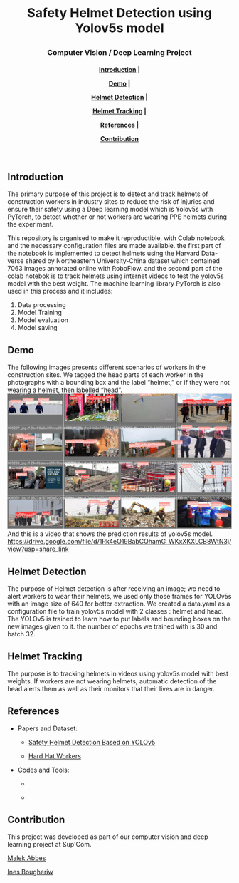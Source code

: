 <h1 style="text-align:center">

  <br>

  Safety Helmet Detection using Yolov5s model 

</h1>

<h3 style="text-align:center">

  Computer Vision / Deep Learning  Project 

</h3>

<div style="text-align:center">

  <h4>

   <a href="#Introduction">Introduction</a> |

   <a href="#Demo">Demo</a> |

   <a href="#Helmet Detection">Helmet Detection</a> |

   <a href="#Helmet Tracking">Helmet Tracking</a> |

   <a href="#References">References</a> |

   <a href="#Contribution">Contribution</a>

  </h4>

</div>

<br>

 

## Introduction

The primary purpose of this project is to detect and track helmets of construction workers in industry sites to reduce the risk of injuries and ensure their safety using a Deep learning model which is Yolov5s with PyTorch, to detect whether or not workers are wearing PPE
helmets during the experiment.

This repository is organised to make it reproductible, with Colab notebook and the necessary configuration files are made available.
the first part of the notebook is implemented to detect helmets using the Harvard Data-verse shared by Northeastern University-China dataset which contained 7063 images annotated online with RoboFlow. and the second part of the colab notebok is to track helmets using internet videos to test the yolov5s model with the best weight. The machine learning library PyTorch is also used in this process and it includes: 

1. Data processing 
2. Model Training 
3. Model evaluation 
4. Model saving 

## Demo

The following images presents different scenarios of workers in the construction sites. We tagged the head parts of each worker in the photographs with a bounding box and the label “helmet,” or if they were not wearing a helmet, then labelled “head”.
<img src="/images/workers.png">
And this is a video that shows the prediction results of yolov5s model. 
https://drive.google.com/file/d/1Rk4eQ19BabCQhamG_WKxXKXLCB8WtN3j/view?usp=share_link 

## Helmet Detection

The purpose of Helmet detection is after receiving an image; we need to
alert workers to wear their helmets, we used only those frames for YOLOv5s with an image size of 640 for better extraction. We created a data.yaml as a configuration file to train yolov5s model with 2 classes : helmet and head. The YOLOv5 is trained to learn how to put labels
and bounding boxes on the new images given to it. the number of epochs we trained with is 30 and batch 32.     


## Helmet Tracking

The purpose is to tracking helmets in videos using yolov5s model with best weights. If workers are not wearing helmets, automatic detection of the head alerts them as well as their monitors that their lives are in danger. 
 

## References 

- Papers and Dataset:

  - <a href="https://ieeexplore.ieee.org/document/9362711?fbclid=IwAR1X-9bqVV5CiVV3rChLpzAXlr6b9L6nhQ9WPiGA6wcd7RmBzsN8K7f1vsA">Safety Helmet Detection Based on YOLOv5</a>

  - <a href="https://universe.roboflow.com/joseph-nelson/hard-hat-workers/browse?queryText=&pageSize=50&startingIndex=0&browseQuery=true">Hard Hat Workers</a>

- Codes and Tools:

  - <a href="https://github.com/ultralytics/yolov5"></a>

  - <a href="https://github.com/Mrinal18/NFL_Kaggle"></a>

  

## Contribution

This project was developed as part of our computer vision and deep learning  project at Sup'Com.

<a href="https://github.com/Malek-1">Malek Abbes</a>

<a href="https://github.com/Ines38">Ines Bougheriw</a>